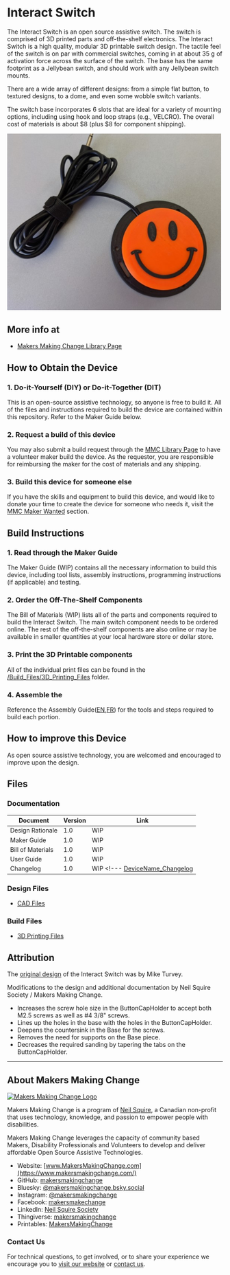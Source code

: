  # Interact Switch
<!---  SUMMARY A brief summary of the project. What it does, who it is for, how much it costs. --->

The Interact Switch is an open source assistive switch. The switch is comprised of 3D printed parts and off-the-shelf electronics. The Interact Switch is a high quality, modular 3D printable switch design. The tactile feel of the switch is on par with commercial switches, coming in at about 35 g of activation force across the surface of the switch. The base has the same footprint as a Jellybean switch, and should work with any Jellybean switch mounts.

There are a wide array of different designs: from a simple flat button, to textured designs, to a dome, and even some wobble switch variants.

The switch base incorporates 6 slots that are ideal for a variety of mounting options, including using hook and loop straps (e.g., VELCRO). The overall cost of materials is about $8 (plus $8 for component shipping).

<img src="Photos/Interact_Switch.jpg" width="500" alt="3D printed Interact Switch with smiley topper">

## More info at
- [Makers Making Change Library Page](https://www.makersmakingchange.com/s/product/interact-switch/01tJR000000698vYAA)

## How to Obtain the Device
### 1. Do-it-Yourself (DIY) or Do-it-Together (DIT)

This is an open-source assistive technology, so anyone is free to build it. All of the files and instructions required to build the device are contained within this repository. Refer to the Maker Guide below.

### 2. Request a build of this device

You may also submit a build request through the [MMC Library Page](https://www.makersmakingchange.com/s/product/interact-switch/01tJR000000698vYAA) to have a volunteer maker build the device. As the requestor, you are responsible for reimbursing the maker for the cost of materials and any shipping.

### 3. Build this device for someone else

If you have the skills and equipment to build this device, and would like to donate your time to create the device for someone who needs it, visit the [MMC Maker Wanted](https://makersmakingchange.com/maker-wanted/) section.


## Build Instructions

### 1. Read through the Maker Guide

The Maker Guide (WIP) <!---([EN](/Documentation/Interact_Switch_Maker_Guide.pdf),[FR](/Documentation/FR_Interact_Switch_Maker_Guide.pdf)) --->  contains all the necessary information to build this device, including tool lists, assembly instructions, programming instructions (if applicable) and testing.


### 2. Order the Off-The-Shelf Components

The Bill of Materials (WIP) <!--- (/Documentation/Interact_Switch_BOM.xlsx) ---> lists all of the parts and components required to build the Interact Switch. The main switch component needs to be ordered online. The rest of the off-the-shelf components are also online or may be available in smaller quantities at your local hardware store or dollar store.


### 3. Print the 3D Printable components

All of the individual print files can be found in the [/Build_Files/3D_Printing_Files](/Build_Files/3D_Printing/) folder.

### 4. Assemble the <Device-Name>

Reference the Assembly Guide([EN](/Documentation/Interact_Switch_Assembly_Guide.pdf),[FR](/Documentation/FR_Interact_Switch_Assembly_Guide.pdf)) for the tools and steps required to build each portion.

## How to improve this Device
As open source assistive technology, you are welcomed and encouraged to improve upon the design. 

## Files
### Documentation
| Document             | Version | Link |
|----------------------|---------|------|
| Design Rationale     | 1.0     | WIP <!--- [DeviceName_Design_Rationale](/Documentation/Device-Name_Design_Rationale.pdf) --->     |
| Maker Guide          | 1.0     | WIP <!--- [DeviceName_Maker_Checklist](/Documentation/Device-Name_Maker_Guide.pdf)  --->   |
| Bill of Materials    | 1.0     | WIP <!--- [DeviceName_Bill_of_Materials](/Documentation/Device-Name_BOM.xlsx)   --->  |
| User Guide           | 1.0     | WIP <!--- [DeviceName_User_Guide](/Documentation/Device-Name_Quick_Guide.pdf)   ---> |
| Changelog            | 1.0     | WIP <!--- [DeviceName_Changelog](CHANGES.txt)     |

### Design Files
<!--- DESIGN FILES If possible, include a copy of original design files to facilitate easy editing and customization. --->
 - [CAD Files](/Design_Files/CAD_Design_Files)

### Build Files
 - [3D Printing Files](/Build_Files/3D_Printing)

## Attribution
The [original design](https://github.com/mwturvey/InteractSwitch) of the Interact Switch was by Mike Turvey.

Modifications to the design and additional documentation by Neil Squire Society / Makers Making Change.
  - Increases the screw hole size in the ButtonCapHolder to accept both M2.5 screws as well as #4 3/8" screws.
  - Lines up the holes in the base with the holes in the ButtonCapHolder.
  - Deepens the countersink in the Base for the screws.
  - Removes the need for supports on the Base piece.
  - Decreases the required sanding by tapering the tabs on the ButtonCapHolder.  



---

<!-- ABOUT MMC START -->
## About Makers Making Change
[<img src="https://raw.githubusercontent.com/makersmakingchange/makersmakingchange/main/img/mmc_logo.svg" width="500" alt="Makers Making Change Logo">](https://www.makersmakingchange.com/)

Makers Making Change is a program of [Neil Squire](https://www.neilsquire.ca/), a Canadian non-profit that uses technology, knowledge, and passion to empower people with disabilities.

Makers Making Change leverages the capacity of community based Makers, Disability Professionals and Volunteers to develop and deliver affordable Open Source Assistive Technologies.

 - Website: [www.MakersMakingChange.com](https://www.makersmakingchange.com/)
 - GitHub: [makersmakingchange](https://github.com/makersmakingchange)
 - Bluesky: [@makersmakingchange.bsky.social](https://bsky.app/profile/makersmakingchange.bsky.social)
 - Instagram: [@makersmakingchange](https://www.instagram.com/makersmakingchange)
 - Facebook: [makersmakechange](https://www.facebook.com/makersmakechange)
 - LinkedIn: [Neil Squire Society](https://www.linkedin.com/company/neil-squire-society/)
 - Thingiverse: [makersmakingchange](https://www.thingiverse.com/makersmakingchange/about)
 - Printables: [MakersMakingChange](https://www.printables.com/@MakersMakingChange)

### Contact Us
For technical questions, to get involved, or to share your experience we encourage you to [visit our website](https://www.makersmakingchange.com/) or [contact us](https://www.makersmakingchange.com/s/contact).
<!-- ABOUT MMC END -->
